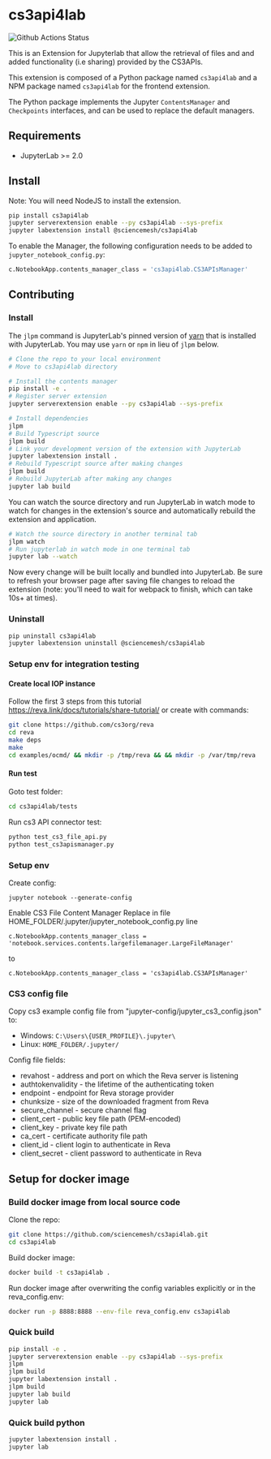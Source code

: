 # cs3api4lab

![Github Actions Status](https://github.com/sciencemesh/cs3api4lab/workflows/Build/badge.svg)

This is an Extension for Jupyterlab that allow the retrieval of files and and added functionality (i.e sharing) provided by the CS3APIs.

This extension is composed of a Python package named `cs3api4lab` and a NPM package named `cs3api4lab`
for the frontend extension.

The Python package implements the Jupyter `ContentsManager` and `Checkpoints` interfaces, and can be used to replace 
the default managers.


## Requirements

* JupyterLab >= 2.0

## Install

Note: You will need NodeJS to install the extension.

```bash
pip install cs3api4lab
jupyter serverextension enable --py cs3api4lab --sys-prefix
jupyter labextension install @sciencemesh/cs3api4lab
```

To enable the Manager, the following configuration needs to be added to `jupyter_notebook_config.py`:

```python
c.NotebookApp.contents_manager_class = 'cs3api4lab.CS3APIsManager'
```

## Contributing

### Install

The `jlpm` command is JupyterLab's pinned version of
[yarn](https://yarnpkg.com/) that is installed with JupyterLab. You may use
`yarn` or `npm` in lieu of `jlpm` below.

```bash
# Clone the repo to your local environment
# Move to cs3api4lab directory

# Install the contents manager
pip install -e .
# Register server extension
jupyter serverextension enable --py cs3api4lab --sys-prefix

# Install dependencies
jlpm
# Build Typescript source
jlpm build
# Link your development version of the extension with JupyterLab
jupyter labextension install .
# Rebuild Typescript source after making changes
jlpm build
# Rebuild JupyterLab after making any changes
jupyter lab build
```

You can watch the source directory and run JupyterLab in watch mode to watch for changes in the extension's source and automatically rebuild the extension and application.

```bash
# Watch the source directory in another terminal tab
jlpm watch
# Run jupyterlab in watch mode in one terminal tab
jupyter lab --watch
```

Now every change will be built locally and bundled into JupyterLab. Be sure to refresh your browser page after saving file changes to reload the extension (note: you'll need to wait for webpack to finish, which can take 10s+ at times).

### Uninstall

```bash
pip uninstall cs3api4lab
jupyter labextension uninstall @sciencemesh/cs3api4lab
```

### Setup env for integration testing

#### Create local IOP instance 
Follow the first 3 steps from this tutorial https://reva.link/docs/tutorials/share-tutorial/
or create with commands: 

```bash
git clone https://github.com/cs3org/reva
cd reva
make deps
make
cd examples/ocmd/ && mkdir -p /tmp/reva && && mkdir -p /var/tmp/reva 
```

#### Run test

Goto test folder:
```bash
cd cs3api4lab/tests
```

Run cs3 API connector test:
```bash
python test_cs3_file_api.py
python test_cs3apismanager.py
```

### Setup env 

Create config:
```
jupyter notebook --generate-config
```

Enable CS3 File Content Manager
Replace in file HOME_FOLDER/.jupyter/jupyter_notebook_config.py line 

```
c.NotebookApp.contents_manager_class = 'notebook.services.contents.largefilemanager.LargeFileManager'
```

to

```
c.NotebookApp.contents_manager_class = 'cs3api4lab.CS3APIsManager'
```

### CS3 config file
Copy cs3 example config file from "jupyter-config/jupyter_cs3_config.json"
to:
* Windows: 
```C:\Users\{USER_PROFILE}\.jupyter\```
* Linux:
 ```HOME_FOLDER/.jupyter/```

Config file fields:
- revahost - address and port on which the Reva server is listening
- authtokenvalidity - the lifetime of the authenticating token
- endpoint - endpoint for Reva storage provider
- chunksize - size of the downloaded fragment from Reva
- secure_channel - secure channel flag
- client_cert - public key file path (PEM-encoded)
- client_key - private key file path
- ca_cert - certificate authority file path
- client_id - client login to authenticate in Reva
- client_secret - client password to authenticate in Reva

## Setup for docker image

### Build docker image from local source code

Clone the repo: 
```bash
git clone https://github.com/sciencemesh/cs3api4lab.git
cd cs3api4lab
```
Build docker image:
```bash
docker build -t cs3api4lab .
```

Run docker image after overwriting the config variables explicitly or in the reva_config.env:
```bash
docker run -p 8888:8888 --env-file reva_config.env cs3api4lab
```

### Quick build
```bash
pip install -e .
jupyter serverextension enable --py cs3api4lab --sys-prefix
jlpm
jlpm build
jupyter labextension install .
jlpm build
jupyter lab build
jupyter lab 

```

### Quick build python
```bash
jupyter labextension install .
jupyter lab
```